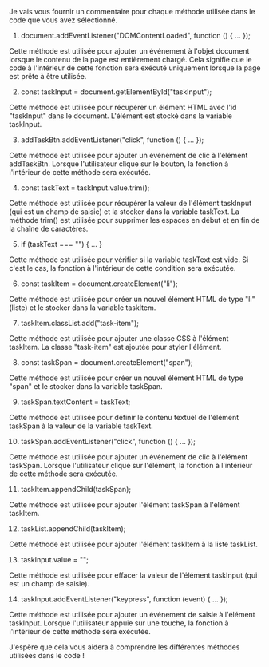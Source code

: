 Je vais vous fournir un commentaire pour chaque méthode utilisée dans le code que vous avez sélectionné.

1. document.addEventListener("DOMContentLoaded", function () { ... });

Cette méthode est utilisée pour ajouter un événement à l'objet document lorsque le contenu de la page est entièrement chargé. Cela signifie que le code à l'intérieur de cette fonction sera exécuté uniquement lorsque la page est prête à être utilisée.

2. const taskInput = document.getElementById("taskInput");

Cette méthode est utilisée pour récupérer un élément HTML avec l'id "taskInput" dans le document. L'élément est stocké dans la variable taskInput.

3. addTaskBtn.addEventListener("click", function () { ... });

Cette méthode est utilisée pour ajouter un événement de clic à l'élément addTaskBtn. Lorsque l'utilisateur clique sur le bouton, la fonction à l'intérieur de cette méthode sera exécutée.

4. const taskText = taskInput.value.trim();

Cette méthode est utilisée pour récupérer la valeur de l'élément taskInput (qui est un champ de saisie) et la stocker dans la variable taskText. La méthode trim() est utilisée pour supprimer les espaces en début et en fin de la chaîne de caractères.

5. if (taskText === "") { ... }

Cette méthode est utilisée pour vérifier si la variable taskText est vide. Si c'est le cas, la fonction à l'intérieur de cette condition sera exécutée.

6. const taskItem = document.createElement("li");

Cette méthode est utilisée pour créer un nouvel élément HTML de type "li" (liste) et le stocker dans la variable taskItem.

7. taskItem.classList.add("task-item");

Cette méthode est utilisée pour ajouter une classe CSS à l'élément taskItem. La classe "task-item" est ajoutée pour styler l'élément.

8. const taskSpan = document.createElement("span");

Cette méthode est utilisée pour créer un nouvel élément HTML de type "span" et le stocker dans la variable taskSpan.

9. taskSpan.textContent = taskText;

Cette méthode est utilisée pour définir le contenu textuel de l'élément taskSpan à la valeur de la variable taskText.

10. taskSpan.addEventListener("click", function () { ... });

Cette méthode est utilisée pour ajouter un événement de clic à l'élément taskSpan. Lorsque l'utilisateur clique sur l'élément, la fonction à l'intérieur de cette méthode sera exécutée.

11. taskItem.appendChild(taskSpan);

Cette méthode est utilisée pour ajouter l'élément taskSpan à l'élément taskItem.

12. taskList.appendChild(taskItem);

Cette méthode est utilisée pour ajouter l'élément taskItem à la liste taskList.

13. taskInput.value = "";

Cette méthode est utilisée pour effacer la valeur de l'élément taskInput (qui est un champ de saisie).

14. taskInput.addEventListener("keypress", function (event) { ... });

Cette méthode est utilisée pour ajouter un événement de saisie à l'élément taskInput. Lorsque l'utilisateur appuie sur une touche, la fonction à l'intérieur de cette méthode sera exécutée.

J'espère que cela vous aidera à comprendre les différentes méthodes utilisées dans le code !